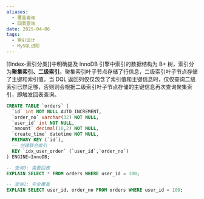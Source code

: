 ```yaml
---
aliases:
  - 覆盖查询
  - 回表查询
date: 2025-04-06
tags:
  - 索引设计
  - MySQL进阶
---
```

[[Index-索引分类]]中明确提及 InnoDB 引擎中索引的数据结构为 B+ 树，索引分为**聚集索引、二级索引**。聚集索引叶子节点存储了行信息，二级索引叶子节点存储了主键和索引值。当 DQL 返回列仅仅包含了索引值和主键信息时，仅仅查询二级索引已然足够，否则则会根据二级索引叶子节点存储的主键信息再次查询聚集索引，即触发回表查询。
```sql
CREATE TABLE `orders` (
  `id` int NOT NULL AUTO_INCREMENT,
  `order_no` varchar(32) NOT NULL,
  `user_id` int NOT NULL,
  `amount` decimal(10,2) NOT NULL,
  `create_time` datetime NOT NULL,
  PRIMARY KEY (`id`),
  -- 创建联合索引
  KEY `idx_user_order` (`user_id`,`order_no`)
) ENGINE=InnoDB;

-- 查询3: 需要回表
EXPLAIN SELECT * FROM orders WHERE user_id = 100;

-- 查询1: 完全覆盖
EXPLAIN SELECT user_id, order_no FROM orders WHERE user_id = 100;
```
